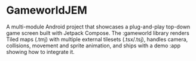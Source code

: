 # GameworldJEM
A multi-module Android project that showcases a plug-and-play top-down game screen built with Jetpack Compose. The :gameworld library renders Tiled maps (.tmj) with multiple external tilesets (.tsx/.tsj), handles camera, collisions, movement and sprite animation, and ships with a demo :app showing how to integrate it.
